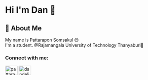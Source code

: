
# Hi I'm Dan 👋




## 🚀 About Me
My name is Pattarapon Somsakul 😊   
I'm a student. @Rajamangala University of Technology Thanyaburi🏢

<h3 align="left">Connect with me:</h3>
<p align="left">
<a href="[https://www.facebook.com/profile.php?id=100008776052956]" target="blank"><img align="center" src="https://raw.githubusercontent.com/rahuldkjain/github-profile-readme-generator/master/src/images/icons/Social/facebook.svg" alt="pattarapon somsakul" height="30" width="40" /></a>
<a href="[https://instagram.com/dandelion_ssk.y/]" target="blank"><img align="center" src="https://raw.githubusercontent.com/rahuldkjain/github-profile-readme-generator/master/src/images/icons/Social/instagram.svg" alt="dandelion_ssk.y" height="30" width="40" /></a>
</p>
